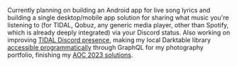 Currently planning on building an Android app for live song lyrics and building a single desktop/mobile app solution for sharing what music you're listening to (for TIDAL, Qobuz, any generic media player, other than Spotify, which is already deeply integrated) via your Discord status. Also working on improving [TIDAL Discord presence](https://github.com/purpl3F0x/TIDAL-Discord-Rich-Presence-UNOFFICIAL/pull/100), making my local Darktable library [accessible programmatically](https://github.com/jonasberge/darktable-graphql) through GraphQL for my photography portfolio, finishing my [AOC 2023 solutions](https://github.com/jonasberge/adventofcode-2023).

<!--
**jonasberge/jonasberge** is a ✨ _special_ ✨ repository because its `README.md` (this file) appears on your GitHub profile.

Here are some ideas to get you started:

- 🔭 I’m currently working on ...
- 🌱 I’m currently learning ...
- 👯 I’m looking to collaborate on ...
- 🤔 I’m looking for help with ...
- 💬 Ask me about ...
- 📫 How to reach me: ...
- 😄 Pronouns: ...
- ⚡ Fun fact: ...
-->
